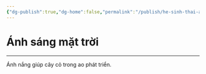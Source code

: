 ```yaml
---
{"dg-publish":true,"dg-home":false,"permalink":"/publish/he-sinh-thai-ao-ca/anh-sang-mat-troi/","dgPassFrontmatter":true,"noteIcon":"","updated":"2025-01-12T15:17:48.512+07:00"}
---
```


# Ánh sáng mặt trời
---

Ánh nắng giúp cây cỏ trong ao phát triển.
